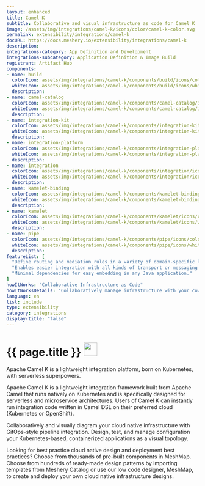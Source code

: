 ```yaml
---
layout: enhanced
title: Camel K
subtitle: Collaborative and visual infrastructure as code for Camel K
image: /assets/img/integrations/camel-k/icons/color/camel-k-color.svg
permalink: extensibility/integrations/camel-k
docURL: https://docs.meshery.io/extensibility/integrations/camel-k
description: 
integrations-category: App Definition and Development
integrations-subcategory: Application Definition & Image Build
registrant: Artifact Hub
components: 
- name: build
  colorIcon: assets/img/integrations/camel-k/components/build/icons/color/build-color.svg
  whiteIcon: assets/img/integrations/camel-k/components/build/icons/white/build-white.svg
  description: 
- name: camel-catalog
  colorIcon: assets/img/integrations/camel-k/components/camel-catalog/icons/color/camel-catalog-color.svg
  whiteIcon: assets/img/integrations/camel-k/components/camel-catalog/icons/white/camel-catalog-white.svg
  description: 
- name: integration-kit
  colorIcon: assets/img/integrations/camel-k/components/integration-kit/icons/color/integration-kit-color.svg
  whiteIcon: assets/img/integrations/camel-k/components/integration-kit/icons/white/integration-kit-white.svg
  description: 
- name: integration-platform
  colorIcon: assets/img/integrations/camel-k/components/integration-platform/icons/color/integration-platform-color.svg
  whiteIcon: assets/img/integrations/camel-k/components/integration-platform/icons/white/integration-platform-white.svg
  description: 
- name: integration
  colorIcon: assets/img/integrations/camel-k/components/integration/icons/color/integration-color.svg
  whiteIcon: assets/img/integrations/camel-k/components/integration/icons/white/integration-white.svg
  description: 
- name: kamelet-binding
  colorIcon: assets/img/integrations/camel-k/components/kamelet-binding/icons/color/kamelet-binding-color.svg
  whiteIcon: assets/img/integrations/camel-k/components/kamelet-binding/icons/white/kamelet-binding-white.svg
  description: 
- name: kamelet
  colorIcon: assets/img/integrations/camel-k/components/kamelet/icons/color/kamelet-color.svg
  whiteIcon: assets/img/integrations/camel-k/components/kamelet/icons/white/kamelet-white.svg
  description: 
- name: pipe
  colorIcon: assets/img/integrations/camel-k/components/pipe/icons/color/pipe-color.svg
  whiteIcon: assets/img/integrations/camel-k/components/pipe/icons/white/pipe-white.svg
  description: 
featureList: [
  "Define routing and mediation rules in a variety of domain-specific languages.",
  "Enables easier integration with all kinds of transport or messaging models.",
  "Minimal dependencies for easy embedding in any Java application."
]
howItWorks: "Collaborative Infrastructure as Code"
howItWorksDetails: "Collaboratively manage infrastructure with your coworkers synchronously sharing the same designs."
language: en
list: include
type: extensibility
category: integrations
display-title: "false"
---
```

<h1>{{ page.title }} <img src="{{ page.image }}" style="width: 35px; height: 35px;" /></h1>

<p>
Apache Camel K is a lightweight integration platform, born on Kubernetes, with serverless superpowers.
</p>
<p>Apache Camel K is a lightweight integration framework built from Apache Camel that runs natively on Kubernetes and is specifically designed for serverless and microservice architectures.
Users of Camel K can instantly run integration code written in Camel DSL on their preferred cloud (Kubernetes or OpenShift).</p>
<p>
    Collaboratively and visually diagram your cloud native infrastructure with GitOps-style pipeline integration. Design, test, and manage configuration your Kubernetes-based, containerized applications as a visual topology.
</p>
<p>
    Looking for best practice cloud native design and deployment best practices? Choose from thousands of pre-built components in MeshMap. Choose from hundreds of ready-made design patterns by importing templates from Meshery Catalog or use our low code designer, MeshMap, to create and deploy your own cloud native infrastructure designs.
</p>
